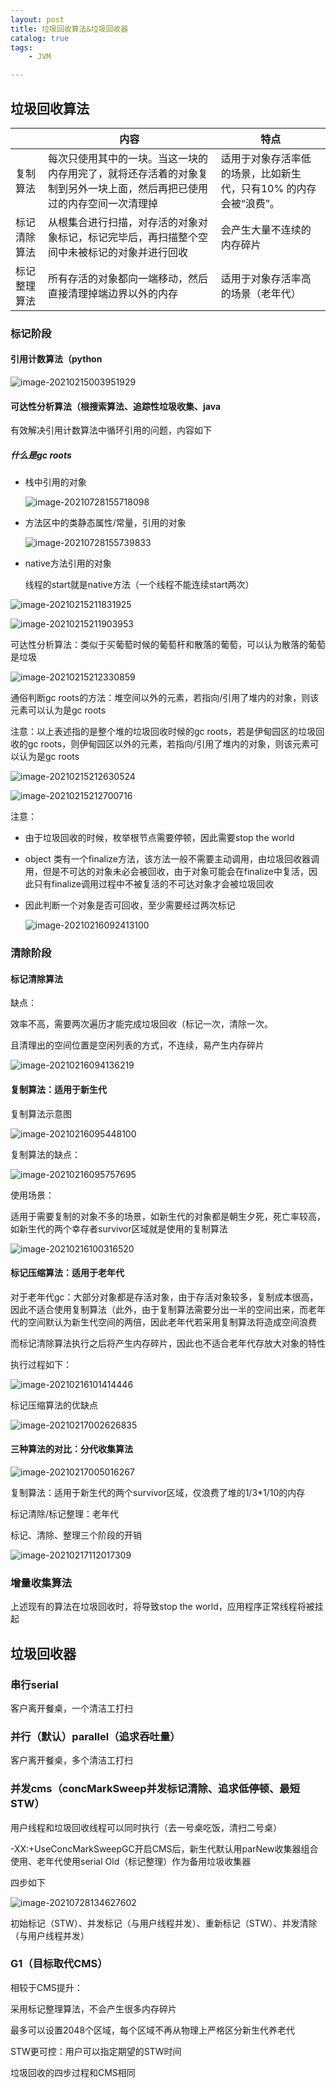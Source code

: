 ```yaml
---
layout: post
title: 垃圾回收算法&垃圾回收器
catalog: true
tags:
    - JVM

---
```


## 垃圾回收算法

|              | 内容                                                         | 特点                                                         |
| ------------ | ------------------------------------------------------------ | ------------------------------------------------------------ |
| 复制算法     | 每次只使用其中的一块。当这一块的内存用完了，就将还存活着的对象复制到另外一块上面，然后再把已使用过的内存空间一次清理掉 | 适用于对象存活率低的场景，比如新生代，只有10% 的内存会被“浪费”。 |
| 标记清除算法 | 从根集合进行扫描，对存活的对象对象标记，标记完毕后，再扫描整个空间中未被标记的对象并进行回收 | 会产生大量不连续的内存碎片                                   |
| 标记整理算法 | 所有存活的对象都向一端移动，然后直接清理掉端边界以外的内存   | 适用于对象存活率高的场景（老年代）                           |

### 标记阶段

#### 引用计数算法（python

![image-20210215003951929](https://gitee.com/chrisxyq/picgo/raw/master/img/image-20210215003951929.png)

#### 可达性分析算法（根搜索算法、追踪性垃圾收集、java

有效解决引用计数算法中循环引用的问题，内容如下

##### 什么是gc roots

- 栈中引用的对象

  ![image-20210728155718098](https://gitee.com/chrisxyq/picgo/raw/master/https://gitee.com/chrisxyq/image-20210728155718098.png)

- 方法区中的类静态属性/常量，引用的对象

  

  ![image-20210728155739833](https://gitee.com/chrisxyq/picgo/raw/master/https://gitee.com/chrisxyq/image-20210728155739833.png)

- native方法引用的对象

  线程的start就是native方法（一个线程不能连续start两次）

  

![image-20210215211831925](https://gitee.com/chrisxyq/picgo/raw/master/img/image-20210215211831925.png)

![image-20210215211903953](https://gitee.com/chrisxyq/picgo/raw/master/img/image-20210215211903953.png)

可达性分析算法：类似于买葡萄时候的葡萄杆和散落的葡萄，可以认为散落的葡萄是垃圾

![image-20210215212330859](https://gitee.com/chrisxyq/picgo/raw/master/img/image-20210215212330859.png)

通俗判断gc roots的方法：堆空间以外的元素，若指向/引用了堆内的对象，则该元素可以认为是gc roots

注意：以上表述指的是整个堆的垃圾回收时候的gc roots，若是伊甸园区的垃圾回收的gc roots，则伊甸园区以外的元素，若指向/引用了堆内的对象，则该元素可以认为是gc roots

![image-20210215212630524](https://gitee.com/chrisxyq/picgo/raw/master/img/image-20210215212630524.png)

![image-20210215212700716](https://gitee.com/chrisxyq/picgo/raw/master/img/image-20210215212700716.png)

注意：

- 由于垃圾回收的时候，枚举根节点需要停顿，因此需要stop the world

- object 类有一个finalize方法，该方法一般不需要主动调用，由垃圾回收器调用，但是不可达的对象未必会被回收，由于对象可能会在finalize中复活，因此只有finalize调用过程中不被复活的不可达对象才会被垃圾回收

- 因此判断一个对象是否可回收，至少需要经过两次标记

  ![image-20210216092413100](https://gitee.com/chrisxyq/picgo/raw/master/img/image-20210216092413100.png)

### 清除阶段

#### 标记清除算法

缺点：

效率不高，需要两次遍历才能完成垃圾回收（标记一次，清除一次。

且清理出的空间位置是空闲列表的方式，不连续，易产生内存碎片

![image-20210216094136219](https://gitee.com/chrisxyq/picgo/raw/master/img/image-20210216094136219.png)

#### 复制算法：适用于新生代

复制算法示意图

![image-20210216095448100](https://gitee.com/chrisxyq/picgo/raw/master/img/image-20210216095448100.png)

复制算法的缺点：

![image-20210216095757695](https://gitee.com/chrisxyq/picgo/raw/master/img/image-20210216095757695.png)

使用场景：

适用于需要复制的对象不多的场景，如新生代的对象都是朝生夕死，死亡率较高，如新生代的两个幸存者survivor区域就是使用的复制算法

![image-20210216100316520](https://gitee.com/chrisxyq/picgo/raw/master/img/image-20210216100316520.png)

#### 标记压缩算法：适用于老年代

对于老年代gc：大部分对象都是存活对象，由于存活对象较多，复制成本很高，因此不适合使用复制算法（此外，由于复制算法需要分出一半的空间出来，而老年代的空间默认为新生代空间的两倍，因此老年代若采用复制算法将造成空间浪费

而标记清除算法执行之后将产生内存碎片，因此也不适合老年代存放大对象的特性

执行过程如下：

![image-20210216101414446](https://gitee.com/chrisxyq/picgo/raw/master/img/image-20210216101414446.png)

标记压缩算法的优缺点

![image-20210217002626835](https://gitee.com/chrisxyq/picgo/raw/master/img/image-20210217002626835.png)

#### 三种算法的对比：分代收集算法

![image-20210217005016267](https://gitee.com/chrisxyq/picgo/raw/master/img/image-20210217005016267.png)

复制算法：适用于新生代的两个survivor区域，仅浪费了堆的1/3*1/10的内存

标记清除/标记整理：老年代

标记、清除、整理三个阶段的开销

![image-20210217112017309](https://gitee.com/chrisxyq/picgo/raw/master/img/image-20210217112017309.png)

### 增量收集算法

上述现有的算法在垃圾回收时，将导致stop the world，应用程序正常线程将被挂起

## 垃圾回收器

### 串行serial

客户离开餐桌，一个清洁工打扫

### 并行（默认）parallel（追求吞吐量）

客户离开餐桌，多个清洁工打扫

### 并发cms（concMarkSweep并发标记清除、追求低停顿、最短STW）

用户线程和垃圾回收线程可以同时执行（去一号桌吃饭，清扫二号桌）

-XX:+UseConcMarkSweepGC开启CMS后，新生代默认用parNew收集器组合使用、老年代使用serial Old（标记整理）作为备用垃圾收集器

四步如下

![image-20210728134627602](https://gitee.com/chrisxyq/picgo/raw/master/https://gitee.com/chrisxyq/image-20210728134627602.png)

初始标记（STW）、并发标记（与用户线程并发）、重新标记（STW）、并发清除（与用户线程并发）

### G1（目标取代CMS）

相较于CMS提升：

采用标记整理算法，不会产生很多内存碎片

最多可以设置2048个区域，每个区域不再从物理上严格区分新生代养老代

STW更可控：用户可以指定期望的STW时间

垃圾回收的四步过程和CMS相同
